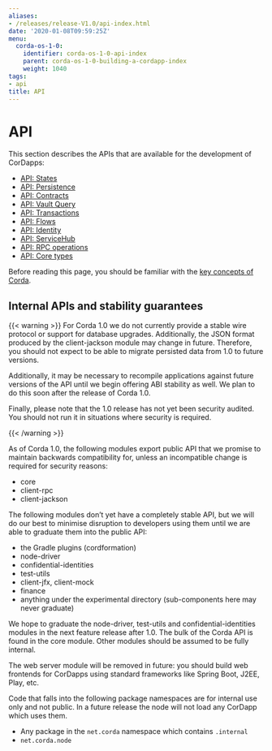 ```yaml
---
aliases:
- /releases/release-V1.0/api-index.html
date: '2020-01-08T09:59:25Z'
menu:
  corda-os-1-0:
    identifier: corda-os-1-0-api-index
    parent: corda-os-1-0-building-a-cordapp-index
    weight: 1040
tags:
- api
title: API
---
```



# API

This section describes the APIs that are available for the development of CorDapps:



* [API: States](api-states.md)
* [API: Persistence](api-persistence.md)
* [API: Contracts](api-contracts.md)
* [API: Vault Query](api-vault-query.md)
* [API: Transactions](api-transactions.md)
* [API: Flows](api-flows.md)
* [API: Identity](api-identity.md)
* [API: ServiceHub](api-service-hub.md)
* [API: RPC operations](api-rpc.md)
* [API: Core types](api-core-types.md)



Before reading this page, you should be familiar with the [key concepts of Corda](key-concepts.md).


## Internal APIs and stability guarantees


{{< warning >}}
For Corda 1.0 we do not currently provide a stable wire protocol or support for database upgrades.
Additionally, the JSON format produced by the client-jackson module may change in future.
Therefore, you should not expect to be able to migrate persisted data from 1.0 to future versions.

Additionally, it may be necessary to recompile applications against future versions of the API until we begin offering
ABI stability as well. We plan to do this soon after the release of Corda 1.0.

Finally, please note that the 1.0 release has not yet been security audited. You should not run it in situations
where security is required.

{{< /warning >}}


As of Corda 1.0, the following modules export public API that we promise to maintain backwards compatibility for,
unless an incompatible change is required for security reasons:


* core
* client-rpc
* client-jackson

The following modules don’t yet have a completely stable API, but we will do our best to minimise disruption to
developers using them until we are able to graduate them into the public API:


* the Gradle plugins (cordformation)
* node-driver
* confidential-identities
* test-utils
* client-jfx, client-mock
* finance
* anything under the experimental directory (sub-components here may never graduate)

We hope to graduate the node-driver, test-utils and confidential-identities modules in the next feature release
after 1.0. The bulk of the Corda API is found in the core module. Other modules should be assumed to be fully internal.

The web server module will be removed in future: you should build web frontends for CorDapps using standard frameworks
like Spring Boot, J2EE, Play, etc.

Code that falls into the following package namespaces are for internal use only and not public. In a future release the
node will not load any CorDapp which uses them.


* Any package in the `net.corda` namespace which contains `.internal`
* `net.corda.node`

